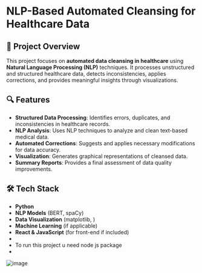 # NLP-Based Automated Cleansing for Healthcare Data

## 📌 Project Overview
This project focuses on **automated data cleansing in healthcare** using **Natural Language Processing (NLP)** techniques. It processes unstructured and structured healthcare data, detects inconsistencies, applies corrections, and provides meaningful insights through visualizations.

## 🔍 Features
- **Structured Data Processing**: Identifies errors, duplicates, and inconsistencies in healthcare records.
- **NLP Analysis**: Uses NLP techniques to analyze and clean text-based medical data.
- **Automated Corrections**: Suggests and applies necessary modifications for data accuracy.
- **Visualization**: Generates graphical representations of cleansed data.
- **Summary Reports**: Provides a final assessment of data quality improvements.

## 🛠️ Tech Stack
- **Python** 
- **NLP Models** (BERT, spaCy)
- **Data Visualization** (matplotlib, )
- **Machine Learning** (if applicable)
- **React & JavaScript** (for front-end if included)
-
- To run this project u need node js package
- 
![image](https://github.com/user-attachments/assets/472ebf06-c87e-421c-85af-39625ce86924)

